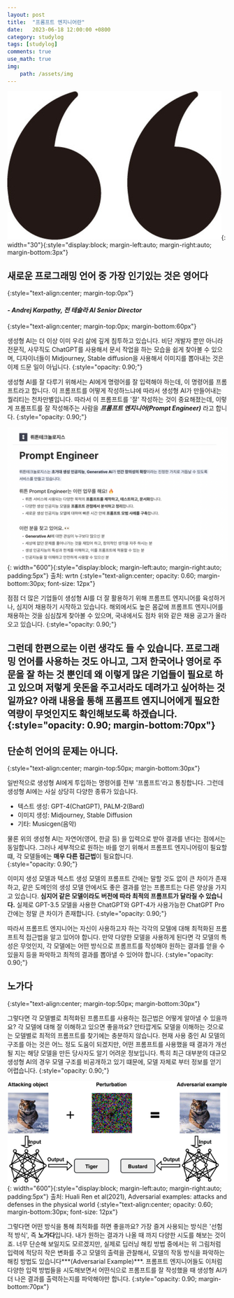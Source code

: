 ```yaml
---
layout: post
title:  "프롬프트 엔지니어란"
date:   2023-06-18 12:00:00 +0800
category: studylog
tags: [studylog]
comments: true
use_math: true
img:
    path: /assets/img
---
```

![quotes](/assets/img/quotation_mark.jpeg){: width="30"}{:style="display:block; margin-left:auto; margin-right:auto; margin-bottom:3px"}
## 새로운 프로그래밍 언어 중 가장 인기있는 것은 **영어**다
{:style="text-align:center; margin-top:0px"}
#### ***- Andrej Karpathy, 전 테슬라 AI Senior Director***
{:style="text-align:center; margin-top:0px; margin-bottom:60px"}

 생성형 AI는 더 이상 이미 우리 삶에 깊게 침투하고 있습니다. 비단 개발자 뿐만 아니라 전문직, 사무직도 ChatGPT를 사용해서 문서 작업을 하는 모습을 쉽게 찾아볼 수 있으며, 디자이너들이 Midjourney, Stable diffusion을 사용해서 이미지를 뽑아내는 것은 이제 드문 일이 아닙니다.
{:style="opacity: 0.90;"}

 생성형 AI를 잘 다루기 위해서는 AI에게 명령어를 잘 입력해야 하는데, 이 명령어를 프롬프트라고 합니다. 이 프롬프트를 어떻게 작성하느냐에 따라서 생성형 AI가 만들어내는 퀄리티는 천차만별입니다. 따라서 이 프롬프트를 '잘' 작성하는 것이 중요해졌는데, 이렇게 프롬프트를 잘 작성해주는 사람을 ***프롬프트 엔지니어(Prompt Engineer)*** 라고 합니다.
{:style="opacity: 0.90;"}

![prompt1](/assets/img/2023-06-18/prompt-1.png){: width="600"}{:style="display:block; margin-left:auto; margin-right:auto; padding:5px"} 
출처: wrtn
{:style="text-align:center; opacity: 0.60; margin-bottom:30px; font-size: 12px"}

 점점 더 많은 기업들이 생성형 AI를 더 잘 활용하기 위해 프롬프트 엔지니어를 육성하거나, 심지어 채용하기 시작하고 있습니다. 해외에서도 높은 몸값에 프롬프트 엔지니어를 채용하는 것을 심심찮게 찾아볼 수 있으며, 국내에서도 점차 위와 같은 채용 공고가 올라오고 있습니다. 
{:style="opacity: 0.90;"}

 그런데 한편으로는 이런 생각도 들 수 있습니다. 프로그래밍 언어를 사용하는 것도 아니고, 그저 한국어나 영어로 주문을 잘 하는 것 뿐인데 왜 이렇게 많은 기업들이 필요로 하고 있으며 저렇게 웃돈을 주고서라도 데려가고 싶어하는 것일까요? 아래 내용을 통해 프롬프트 엔지니어에게 필요한 역량이 무엇인지도 확인해보도록 하겠습니다.   
{:style="opacity: 0.90; margin-bottom:70px"}
---

## 단순히 언어의 문제는 아니다.
{:style="text-align:center; margin-top:50px; margin-bottom:30px"}

 일반적으로 생성형 AI에게 투입하는 명령어를 전부 '프롬프트'라고 통칭합니다. 그런데 생성형 AI에는 사실 상당히 다양한 종류가 있습니다.
- 텍스트 생성: GPT-4(ChatGPT), PALM-2(Bard)
- 이미지 생성: Midjourney, Stable Diffusion
- 기타: Musicgen(음악)    


물론 위의 생성형 AI는 자연어(영어, 한글 등) 을 입력으로 받아 결과를 낸다는 점에서는 동일합니다. 그러나 세부적으로 원하는 바를 얻기 위해서 프롬프트 엔지니어링이 필요할 떄, 각 모델들에는 **매우 다른 접근법**이 필요합니다.  
{:style="opacity: 0.90;"}

이미지 생성 모델과 텍스트 생성 모델의 프롬프트 간에는 말할 것도 없이 큰 차이가 존재하고, 같은 도메인의 생성 모델 안에서도 좋은 결과를 얻는 프롬프트는 다른 양상을 가지고 있습니다. **심지어 같은 모델이라도 버전에 따라 최적의 프롬프트가 달라질 수 있습니다.** 실제로 GPT-3.5 모델을 사용한 ChatGPT와 GPT-4가 사용가능한 ChatGPT Pro 간에는 정말 큰 차이가 존재합니다.
{:style="opacity: 0.90;"}

따라서 프롬프트 엔지니어는 자신이 사용하고자 하는 각각의 모델에 대해 최적화된 프롬프트적 접근법을 알고 있어야 합니다. 만약 다양한 모델을 사용하게 된다면 각 모델의 특성은 무엇인지, 각 모델에는 어떤 방식으로 프롬프트를 작성해야 원하는 결과를 얻을 수 있을지 등을 파악하고 최적의 결과를 뽑아낼 수 있어야 합니다.
{:style="opacity: 0.90;"}

## 노가다
{:style="text-align:center; margin-top:50px; margin-bottom:30px"}

그렇다면 각 모델별로 최적화된 프롬프트를 사용하는 접근법은 어떻게 알아낼 수 있을까요? 각 모델에 대해 잘 이해하고 있으면 좋을까요? 안타깝게도 모델을 이해하는 것으로는 모델별로 최적의 프롬프트를 찾기에는 충분하지 않습니다. 현재 사용 중인 AI 모델의 구조를 아는 것은 어느 정도 도움이 되겠지만, 어떤 프롬프트를 사용했을 때 결과가 개선될 지는 해당 모델을 만든 당사자도 알기 어려운 정보입니다. 특히 최근 대부분의 대규모 생성형 AI의 경우 모델 구조를 비공개하고 있기 떄문에, 모델 자체로 부터 정보를 얻기 어렵습니다.
{:style="opacity: 0.90;"}

![prompt2](/assets/img/2023-06-18/prompt-2.png){: width="600"}{:style="display:block; margin-left:auto; margin-right:auto; padding:5px"} 
출처: Huali Ren et al(2021), Adversarial examples: attacks and defenses in the physical world
{:style="text-align:center; opacity: 0.60; margin-bottom:30px; font-size: 12px"}

그렇다면 어떤 방식을 통해 최적화를 하면 좋을까요? 가장 즐겨 사용되는 방식은 '선험적 방식', 즉 **노가다**입니다. 내가 원하는 결과가 나올 때 까지 다양한 시도를 해보는 것이죠. 너무 단순해 보일지도 모르겠지만, 실제로 딥러닝 해킹 방법 중에서는 위 그림처럼 입력에 적당히 작은 변화를 주고 모델의 출력을 관찰해서, 모델의 작동 방식을 파악하는 해킹 방법도 있습니다***(Adversarial Example)***. 프롬프트 엔지니어들도 이처럼 다양한 입력 방법들을 시도해보면서 어떤식으로 프롬프트를 잘 작성했을 때 생성형 AI가 더 나은 결과를 출력하는지를 파악해야만 합니다.
{:style="opacity: 0.90; margin-bottom:70px"}
